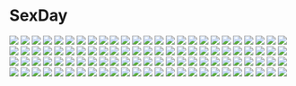 # SexDay
![](https://konachan.com/jpeg/79f8913f17eae1d452949ef87c6cb75c/Konachan.com%20-%20145172%20aqua_eyes%20aqua_hair%20hatsune_miku%20long_hair%20mino106%20pantyhose%20tie%20twintails%20vocaloid.jpg)
![](https://konachan.com/jpeg/edc70822b4b74547cf580735ef81ae86/Konachan.com%20-%20114828%20blue_eyes%20brown_hair%20game_cg%20koi_de_wa_naku%20makishima_yumi%20short_hair%20snow%20tomose_shunsaku.jpg)
![](https://konachan.com/image/78bdee85bdbc26b7aa1bec16b21ea6fb/Konachan.com%20-%2056623%20blue_hair%20blush%20bunnygirl%20dress%20fang%20long_hair%20moon%20night%20sky%20skyfish%20tsubasa_tamago.jpg)
![](https://konachan.com/jpeg/ceffc9fafae140a41e8051c311e3fcf3/Konachan.com%20-%20162836%20ass%20blonde_hair%20breasts%20cleavage%20dengeki_moeoh%20fairy%20original%20panties%20pointed_ears%20saeki_nao%20scan%20tagme%20underboob%20underwear%20wings.jpg)
![](https://konachan.com/image/397fc3d55590ac50c5cd2841ed76561a/Konachan.com%20-%20186200%20bow%20dress%20green_eyes%20green_hair%20hatsune_miku%20long_hair%20tasaka_shinnosuke%20twintails%20vocaloid.jpg)
![](https://konachan.com/image/a4a27da2c87b95bfb0c1e8a6383145b6/Konachan.com%20-%20154284%20nanfe%20original.jpg)
![](https://konachan.com/jpeg/f6889adcbad9be4ceb932961cb464bdf/Konachan.com%20-%20280887%20anus%20ass%20ass_grab%20blonde_hair%20breasts%20hachiyou%20long_hair%20nipples%20no_bra%20open_shirt%20pubic_hair%20pussy%20red_eyes%20ribbons%20thighhighs%20tie%20uncensored%20urine.jpg)
![](https://konachan.com/image/600aa89745b8fa133b7ca91e2d751d4c/Konachan.com%20-%2062875%20blush%20headphones%20music%20nitroplus%20sonico%20super_sonico.jpg)
![](https://konachan.com/image/28c1daecbfdad5c67c5375188994ea38/Konachan.com%20-%2081870%20akashiya_moka%20animal%20bat%20blue_hair%20cape%20hat%20kamoroosaazu%20kurono_kurumu%20nopan%20pink_hair%20sendo_yukari%20shuzen_kokoa%20thighhighs%20toujou_rubi%20white%20wink.jpg)
![](https://konachan.com/image/00a76e05ed6b237151d0fc8434dc6ae4/Konachan.com%20-%2017841%20mitarashi_anko%20naruto.jpg)
![](https://konachan.com/image/c3cc56c3fce19e041ec9e1e353df7cbb/Konachan.com%20-%20154409%20blonde_hair%20katana%20oda_nobuna%20oda_nobuna_no_yabou%20sword%20weapon.jpg)
![](https://konachan.com/jpeg/ec34caee54d35ff5b05637de1b32a8d9/Konachan.com%20-%20200987%20black_hair%20blue_eyes%20hentai_ouji_to_warawanai_neko%20kantoku%20long_hair%20ponytail%20school_uniform%20skirt%20socks%20tsutsukakushi_tsukushi.jpg)
![](https://konachan.com/image/f3f7511dc1a7662f37a351dda72b9ffd/Konachan.com%20-%20286895%20bicycle%20black_hair%20braids%20kasugano_sora%20kneehighs%20logo%20long_hair%20male%20pantyhose%20ponytail%20school_uniform%20short_hair%20skirt%20yorihime_nao%20yosuga_no_sora.jpg)
![](https://konachan.com/jpeg/386f1f2350336478b7489986e6e411ff/Konachan.com%20-%20157700%20blue_eyes%20dragon%20japanese_clothes%20katana%20original%20red_hair%20so-bin%20sword%20weapon.jpg)
![](https://konachan.com/image/d0538d92890299dc74af5a04766c7fa6/Konachan.com%20-%20142301%20apple%20apron%20blonde_hair%20bow%20doll%20dress%20food%20fruit%20gray_eyes%20hat%20hourai%20leaves%20long_hair%20short_hair%20skirt%20touhou%20umagenzin%20upskirt%20witch%20witch_hat.jpg)
![](https://konachan.com/jpeg/814c6c08fba78ee91c5fcb4ffc2f03de/Konachan.com%20-%20268173%20animal%20fox%20mikoko_%28mg2%29%20nobody%20pokemon%20signed%20vulpix%20waifu2x.jpg)
![](https://konachan.com/jpeg/4e1ba1de50947585f6ec12c88e217bc6/Konachan.com%20-%20294101%20ass%20black_hair%20blush%20breasts%20cum%20green_eyes%20mary_%28pokemon%29%20nude%20pokemon%20sex%20short_hair%20twintails%20uzuki_karasu.jpg)
![](https://konachan.com/image/fa3dc4531ff19e5f9c0085a62dfdc684/Konachan.com%20-%20155135%20blue_eyes%20hatsune_miku%20vocaloid%20zhang_xiao_bo.jpg)
![](https://konachan.com/image/fe5f712fdcd5940de78219d9b988d1a5/Konachan.com%20-%20125902%20ass%20blue_hair%20breasts%20choker%20christmas%20food%20harii%20nipples%20nude%20original%20pubic_hair.jpg)
![](https://konachan.com/image/054dc35f44907168ae842aec1cc0ae13/Konachan.com%20-%2087541%20amino%20aqua_hair%20bra%20hatsune_miku%20long_hair%20panties%20thighhighs%20twintails%20underwear%20undressing%20vocaloid.jpg)
![](https://konachan.com/image/b1437b4f57341a4cc6c0f1df12dea704/Konachan.com%20-%20260456%20anthropomorphism%20breasts%20candy%20chocolate%20glasses%20green_eyes%20green_hair%20long_hair%20male%20military%20open_shirt%20pantyhose%20twinameless%20uniform%20valentine.jpg)
![](https://konachan.com/image/a0c032cca83e90d489ce2a8fe248cba9/Konachan.com%20-%20277717%20bodysuit%20breasts%20cameltoe%20erect_nipples%20hat%20japanese_clothes%20navel%20pink_eyes%20pink_hair%20saigyouji_yuyuko%20short_hair%20touhou%20tsurara0128%20underboob.jpg)
![](https://konachan.com/jpeg/a82b42c5b5478116625abec5a056c1b3/Konachan.com%20-%20146454%20animal_ears%20blush%20collar%20crying%20fang%20red_eyes%20tears%20third-party_edit%20white%20white_hair.jpg)
![](https://konachan.com/image/8c7b9bfdfa8639b8362ae479d31943ad/Konachan.com%20-%20157121%20hatsune_miku%20mozukugumi%20vocaloid.jpg)
![](https://konachan.com/image/0f9d0e70cbe603f5bb8e6cde497e55bd/Konachan.com%20-%2019857%20fate_%28series%29%20fate_stay_night%20matou_sakura.jpg)
![](https://konachan.com/image/14d99bb1726b584f375ad353d924afce/Konachan.com%20-%20187544%20animal_ears%20blonde_hair%20boots%20bow%20dress%20gloves%20green_eyes%20hat%20headband%20hoshizora_rin%20koizumi_hanayo%20nishikino_maki%20purple_eyes%20red_hair%20soranagi%20wink.jpg)
![](https://konachan.com/image/08e8e51d8fed9340c03ae25ef5008a63/Konachan.com%20-%2064550%20animal%20ass%20bakemonogatari%20blush%20brown_eyes%20brown_hair%20hat%20monogatari_%28series%29%20sengoku_nadeko%20snake%20swimsuit%20thighhighs.jpg)
![](https://konachan.com/image/5c4e511d9fa09112b7fae3d6fb845463/Konachan.com%20-%20100323%20aqua_eyes%20aqua_hair%20blush%20hatsune_miku%20kadomaki_shinnosuke%20thighhighs%20twintails%20vocaloid.jpg)
![](https://konachan.com/jpeg/7dbebc8677b98349fb07581b43a76b74/Konachan.com%20-%20145524%20bed%20black_hair%20blush%20breast_grab%20breasts%20cameltoe%20fingering%20game_cg%20glasses%20hinasaki%20jirai_soft%20nipples%20panties%20pantyhose%20susonobe_nami%20underwear.jpg)
![](https://konachan.com/image/89dcc124438ce386f7a8ab3fb95f427b/Konachan.com%20-%2072303%20animal%20blonde_hair%20blue_eyes%20cat%20long_hair%20school_uniform%20seitokai_no_ichizon%20shiina_mafuyu.jpg)
![](https://konachan.com/jpeg/701ed73c5f43a04fac4585f767530d95/Konachan.com%20-%20167546%20cape%20cross%20dress%20gray_eyes%20judy6241%20pantyhose%20petals%20red_hair%20ruby_rose%20rwby%20scythe%20short_hair%20weapon.jpg)
![](https://konachan.com/jpeg/5a6d8f29bc155d7228fcd03026d14fd7/Konachan.com%20-%20231769%20animal_ears%20bikini%20blue_eyes%20breasts%20nipples%20pink_hair%20pussy%20sayori%20swimsuit%20tail%20third-party_edit%20twintails%20uncensored%20undressing%20wet%20white.jpg)
![](https://konachan.com/image/243676eb01b1e30b95a3fafd46bebd6d/Konachan.com%20-%20112775%20bibliotheca_mystica_de_dantalian%20book%20chain%20dalian%20dress%20long_hair%20paper.jpg)
![](https://konachan.com/image/7497ebf9cb8ce2afffd49027fbad5a8c/Konachan.com%20-%20153851%20blood%20blue_eyes%20brown_hair%20choker%20dress%20flowers%20garter%20gloves%20headdress%20katana%20original%20petals%20rose%20short_hair%20stockings%20sword%20weapon%20wedding.jpg)
![](https://konachan.com/jpeg/90d0bf65d9c9591a4ba88e23b06fadaf/Konachan.com%20-%20174399%20barefoot%20beach%20brown_eyes%20brown_hair%20clouds%20dress%20hat%20hataraku_maou-sama%21%20sasaki_chiho%20see_through%20short_hair%20sky%20summer%20summer_dress%20water.jpg)
![](https://konachan.com/image/97b35af550d1e23781e4c4485031fa6f/Konachan.com%20-%20111176%202girls%20ane_niku%20blue_eyes%20crossover%20dress%20flowers%20hanasaku_iroha%20honma_meiko%20japanese_clothes%20kimono%20long_hair%20matsumae_ohana.jpg)
![](https://konachan.com/jpeg/bf7cd223928cee705fa1d2156726c8a6/Konachan.com%20-%20293430%20breasts%20brown_hair%20censored%20cum%20fellatio%20game_cg%20green_eyes%20orc_soft%20paizuri%20shikijou_kyoudan%20sumeragi_kohaku%20yoshino_ayaka.jpg)
![](https://konachan.com/jpeg/ff92c160c552858aca57a7a27f98ecbf/Konachan.com%20-%20145077%20animal_ears%20blonde_hair%20blush%20bow%20favorite%20game_cg%20irotoridori_no_sekai%20long_hair%20nikaidou_shinku%20red_eyes%20shida_kazuhiro%20skirt%20stockings.jpg)
![](https://konachan.com/jpeg/43ffa1b31d08950f9f338e177642bcf5/Konachan.com%20-%20123606%20flowers%20himekaidou_hatate%20monochrome%20ryuu%20touhou%20twintails%20wings.jpg)
![](https://konachan.com/image/8644f4685a2f48514fcbea5b1ae3f120/Konachan.com%20-%20218851%20breasts%20cleavage%20dress%20group%20logo%20psychic_hearts%20thighhighs%20yuyumatsu.jpg)
![](https://konachan.com/image/cf8c6f75b1662bc20095fae8045dcb0e/Konachan.com%20-%20142178%20dress%20flowers%20long_hair%20munashichi%20original%20radu%20scenic%20staff%20wings.jpg)
![](https://konachan.com/jpeg/0e10e0aa6037cf18341978e41d300d8a/Konachan.com%20-%20157763%20brown_hair%20maydell%20original%20sleeping.jpg)
![](https://konachan.com/jpeg/92106cbaab558a674bac69fd23430be1/Konachan.com%20-%20257136%20ass%20christmas%20dress%20fang%20hat%20orange_hair%20original%20panties%20red_eyes%20santa_costume%20santa_hat%20striped_panties%20thighhighs%20tiffy%20tree%20underwear.jpg)
![](https://konachan.com/jpeg/755f91dd817a8ea366f9f8e0e6dddbd6/Konachan.com%20-%20210873%20bloomers%20blue_hair%20breasts%20fellatio%20game_cg%20gym_uniform%20happoubi_jin%20long_hair%20nipples%20omega_star%20penis%20ponytail%20uncensored%20yellow_eyes.jpg)
![](https://konachan.com/image/05f8ededd60f0335c7c636eeee7d046f/Konachan.com%20-%2019654%20fate_%28series%29%20fate_stay_night%20medea_%28fate%29%20pointed_ears.jpg)
![](https://konachan.com/jpeg/45d75482b0daa660781720b93dd857df/Konachan.com%20-%20220580%20clam_chowder%20loli%20nakazato_tomoyo%20suzuki_mei%20uzawara_spectrum%20yamabuki_miyuki%20yarai_meshia.jpg)
![](https://konachan.com/image/c35f7a945588f9c8dcd67e63cc02c43b/Konachan.com%20-%20134100%20akihira_fujinohara%20flandre_scarlet%20hat%20polychromatic%20red_eyes%20touhou%20vampire%20wings.jpg)
![](https://konachan.com/jpeg/353180b76f6fe1b92a9602a8a468caf8/Konachan.com%20-%20161692%20brown_eyes%20brown_hair%20clouds%20grass%20macnaut%20original%20scenic%20sky%20sunset.jpg)
![](https://konachan.com/jpeg/980bc66783fad72c07d3c1d7d6c20a79/Konachan.com%20-%20179489%20ass%20blush%20cameltoe%20momo_velia_deviluke%20nana_asta_deviluke%20pink_hair%20swimsuit%20tail%20to_love_ru%20torn_clothes%20transparent%20twintails%20yabuki_kentarou.jpg)
![](https://konachan.com/image/0ee4e18539c6b6c4b00d568a3e17998b/Konachan.com%20-%20273026%20aqua_eyes%20blonde_hair%20bow%20breasts%20cherry_blossoms%20flowers%20gigamessy%20long_hair%20navel%20nipples%20nude%20original%20ribbons%20weapon.jpg)
![](https://konachan.com/image/e954b1cbe478e6f6ff9be941fcc1b675/Konachan.com%20-%2017557%20allen_walker%20d.gray-man%20white.jpg)
![](https://konachan.com/jpeg/9001326a3847897253f5f0ae1c722f2c/Konachan.com%20-%20162291%20breasts%20cameltoe%20cleavage%20dengeki_hime%20long_hair%20mitha%20nanawind%20open_shirt%20ousaka_asuha%20panties%20panty_pull%20red_hair%20scan%20thighhighs%20underwear.jpg)
![](https://konachan.com/image/58d0b53b8f253da649fe4b8660fd2121/Konachan.com%20-%20206284%20bloomers%20blue_hair%20breasts%20fellatio%20game_cg%20gym_uniform%20happoubi_jin%20long_hair%20nipples%20omega_star%20penis%20ponytail%20sawatari_shizuku%20uncensored.jpg)
![](https://konachan.com/image/9fdc3e6ed87b4620614cee1f0e035f7f/Konachan.com%20-%2079970%20game_cg%20hinoue_itaru%20rewrite%20senri_akane.jpg)
![](https://konachan.com/jpeg/6ef300a1fdda0b483dc479d7e8f3f1e2/Konachan.com%20-%20242829%20atha%20breasts%20elbow_gloves%20fate_grand_order%20fate_%28series%29%20gloves%20mash_kyrielight%20navel%20pink_hair%20purple_eyes%20short_hair.jpg)
![](https://konachan.com/image/21fdbbdada6f715a17ed7f9b1c5937fc/Konachan.com%20-%20226581%20aqua_eyes%20black_hair%20breasts%20group%20long_hair%20male%20navel%20nipples%20nude%20pussy%20red_eyes%20red_hair%20scan%20short_hair%20towel%20uncensored%20wink%20wristwear.jpg)
![](https://konachan.com/image/a82f21e7b3babcb5015792acd9243c5e/Konachan.com%20-%2065292%20kamiya_tomoe%20panties%20red_eyes%20reiuji_utsuho%20thighhighs%20touhou%20underwear.jpg)
![](https://konachan.com/image/5c6a0a7a76d93722c2ee7926800fb3ea/Konachan.com%20-%2091237%20hatsune_miku%20vocaloid.jpg)
![](https://konachan.com/image/a0baa56f952d18a58b1bc251ff8e3c0e/Konachan.com%20-%20164130%20bakemonogatari%20monogatari_%28series%29%20nekomonogatari%20nisemonogatari%20oshino_shinobu.jpg)
![](https://konachan.com/image/9d93ebbb3c1d7f8672e9df166b2363b8/Konachan.com%20-%20186899%20boat%20japanese_clothes%20moon%20nomiya_%28no_38%29%20original%20stars%20teddy_bear%20water.jpg)
![](https://konachan.com/image/8289fa595218f07e4fc1a36405998699/Konachan.com%20-%20181168%20hatsune_miku%20hazfirst%20vocaloid.jpg)
![](https://konachan.com/image/aef0d751909a0e9186a6689c27075870/Konachan.com%20-%20289239%20amaimomo%20black_hair%20long_hair%20original%20school_uniform%20short_hair%20socks%20thighhighs%20twintails.jpg)
![](https://konachan.com/image/f05e8597ea11635e06be7b453b11791f/Konachan.com%20-%20164902%20animal%20blonde_hair%20butterfly%20dress%20kaime%20yoshino_ryou.jpg)
![](https://konachan.com/image/0d741868054d54f17b1c0ba696dc2d2a/Konachan.com%20-%2049276%20letty_whiterock%20touhou.jpg)
![](https://konachan.com/jpeg/e50d1154a914e7b3dd3f98a89859a6bc/Konachan.com%20-%20157779%20black_hair%20choker%20navel%20nipples%20panties%20red_eyes%20sasami-san%40ganbaranai%20short_hair%20thighhighs%20toisorahe%20topless%20underwear%20yagami_kagami.jpg)
![](https://konachan.com/image/32e3987288b32bbd270265a372b7a75c/Konachan.com%20-%20207803%20black_hair%20breasts%20bunnygirl%20cleavage%20collar%20dark_skin%20glasses%20headband%20long_hair%20original%20pack_er_5%20pantyhose%20ponytail%20red_eyes%20tail%20white%20wristwear.jpg)
![](https://konachan.com/jpeg/8b03e0be616ae8f101a9faa12facaea2/Konachan.com%20-%20306238%20kizuna_akari%20milkpanda%20voiceroid.jpg)
![](https://konachan.com/image/3dba81f82a12e0e05012dd511dd51e28/Konachan.com%20-%20115777%20bow%20panties%20red_eyes%20reiuji_utsuho%20taketora%20touhou%20underwear%20weapon%20wings.jpg)
![](https://konachan.com/jpeg/63fe1e3e872fe7988d4284104550f8ed/Konachan.com%20-%20186924%20atha%20black_eyes%20black_hair%20flowers%20long_hair%20original%20tree.jpg)
![](https://konachan.com/jpeg/014f189242a46364f4e3abddcab7aa13/Konachan.com%20-%2082277%20kagome%20minakami_yuki%20school_uniform%20shoujo_ai%20subarashiki_hibi%20tie%20wakatsuki_kagami.jpg)
![](https://konachan.com/jpeg/4a564c0b988f2d12b40f4e31d84f5da8/Konachan.com%20-%20175534%20arch_eterna%20blue_eyes%20blush%20breasts%20censored%20game_cg%20long_hair%20nipples%20no_bra%20panties%20penis%20pussy%20sex%20spread_legs%20tears%20thighhighs%20underwear.jpg)
![](https://konachan.com/jpeg/394fc6ece15e92c8b532ebc547cbda7f/Konachan.com%20-%20199293%20ass%20bikini%20blush%20brown_hair%20erect_nipples%20long_hair%20open_shirt%20original%20school_uniform%20swimsuit%20tomose_shunsaku%20underboob%20white.jpg)
![](https://konachan.com/jpeg/f8214e272ee808dd95be1b3b96beba15/Konachan.com%20-%20135722%20arishima_alice%20black_hair%20blush%20breasts%20censored%20cum%20cura%20game_cg%20lose%20monobeno%20nipples%20open_shirt%20penis%20pussy%20sex.jpg)
![](https://konachan.com/jpeg/156f880926f67437f8084728af80cabb/Konachan.com%20-%20287622%202girls%20aliasing%20blonde_hair%20brown_eyes%20brown_hair%20car%20green_eyes%20merunyaa%20navel%20short_hair%20shorts%20skirt%20sunglasses%20watermark%20wristwear.jpg)
![](https://konachan.com/jpeg/c6bb922ecb9fa4328bedb5ac6a7e9f1c/Konachan.com%20-%20295845%20aliasing%20animal%20autumn%20blonde_hair%20cat%20gomano_rio%20leaves%20long_hair%20original%20pantyhose%20scarf%20school_uniform%20skirt%20twintails.jpg)
![](https://konachan.com/image/0c360df950c7a537b9d29589bf4279a5/Konachan.com%20-%20157076%20black_hair%20blush%20bones%20long_hair%20nude%20onsen%20original%20skull%20water%20wet%20yellow_eyes.jpg)
![](https://konachan.com/image/047315067d6ba1b611067be5a979da7d/Konachan.com%20-%2020822%202girls%20bell%20blue_eyes%20blush%20breasts%20catgirl%20cleavage%20flowers%20gloves%20green_hair%20headdress%20navel%20nopan%20panties%20petals%20ribbons%20tail%20thighhighs%20underwear.jpg)
![](https://konachan.com/image/65b59bfd9d0a84fef7db55577f90f4fc/Konachan.com%20-%20128882%20aqua_eyes%20aqua_hair%20car%20crazypen%20drink%20hatsune_miku%20long_hair%20rainbow%20skirt%20takoluka%20thighhighs%20twintails%20vocaloid.jpg)
![](https://konachan.com/image/97e0c42efec2b02ff2b4e111ff05b036/Konachan.com%20-%20276967%20anus%20blush%20bondage%20censored%20christmas%20green_eyes%20long_hair%20pink_hair%20purple_eyes%20pussy%20red_eyes%20short_hair%20skirt%20sonico%20spread_legs%20thighhighs%20v-mag.jpg)
![](https://konachan.com/image/97f08b9f102680de9374378a8e614b23/Konachan.com%20-%20123072%20aircraft%20animal_ears%20boots%20bunny_ears%20bunnygirl%20gun%20mueojisan%20purple_hair%20red_eyes%20reisen_udongein_inaba%20scarf%20sky%20touhou%20weapon.jpg)
![](https://konachan.com/jpeg/c1f36cb8e53cb5d4a61aa8efb9cd216f/Konachan.com%20-%20136669%20dragon%20mizushirazu%20moon%20night%20original%20short_hair%20sleeping%20water%20white_hair%20wings.jpg)
![](https://konachan.com/jpeg/c75acb8656fff57d09638af43bf071ca/Konachan.com%20-%20240141%20bodysuit%20eva-02%20eyepatch%20mecha%20neon_genesis_evangelion%20orange_hair%20raikoart%20skintight%20soryu_asuka_langley%20watermark.jpg)
![](https://konachan.com/jpeg/01d88402e7563fd61446b9d00db06215/Konachan.com%20-%20273808%20animal_ears%20ass%20bunny_ears%20bunnygirl%20long_hair%20pantyhose%20purple_eyes%20purple_hair%20sakurajima_mai%20tagme_%28artist%29%20tail%20third-party_edit%20wristwear.jpg)
![](https://konachan.com/image/e5d30028c6ed4e498ef2ad0496ecbd72/Konachan.com%20-%20227535%20asama_tomo%20bicolored_eyes%20blue_hair%20bodysuit%20breast_hold%20breasts%20close%20collar%20gloves%20kyoukai_senjou_no_horizon%20long_hair%20nipples%20to_matto.jpg)
![](https://konachan.com/jpeg/dc9c27fae2f5e0db1de167382c9fa398/Konachan.com%20-%20145295%20bikini%20blue_eyes%20breasts%20dodge_maria%20game_cg%20headphones%20long_hair%20red_hair%20shimesaba_kohada%20swimsuit%20tentacles%20twintails%20underboob.jpg)
![](https://konachan.com/jpeg/eacb6161823dc3c7f84cba7b6eb2ea37/Konachan.com%20-%20272976%20ass%20bicolored_eyes%20blush%20dress%20elbow_gloves%20flowers%20garter_belt%20gloves%20iron_saga%20long_hair%20panties%20pink_hair%20thighhighs%20twintails%20underwear%20wings.jpg)
![](https://konachan.com/image/6f564019b3b54407bafa76f6397fc4d3/Konachan.com%20-%20281927%20bed%20black_hair%20blush%20breasts%20c.cu%20long_hair%20nipples%20nopan%20open_shirt%20original%20pink_eyes%20pubic_hair%20sex.jpg)
![](https://konachan.com/image/a981eab24c64a55e83cfacdd7612e711/Konachan.com%20-%20181111%20armor%20b.c.n.y.%20breasts%20chain%20cleavage%20crown%20fang%20headdress%20original%20pink_eyes%20pink_hair%20signed%20tattoo.jpg)
![](https://konachan.com/image/4e2ba7da832e6689afc89f342beab6f3/Konachan.com%20-%2092162%20hatsune_miku%20kagamine_rin%20megurine_luka%20vocaloid.jpg)
![](https://konachan.com/jpeg/4d2c38bb9f551083488563aa22ae7000/Konachan.com%20-%20166625%20blonde_hair%20bow%20game_cg%20hearts_%28company%29%20long_hair%20microphone%20natsume_eri%20purple_eyes%20ribbons%20school_uniform%20thighhighs%20tsuji_kokoro%20twintails.jpg)
![](https://konachan.com/image/8091fffbc26402981a29ca0b8d78da32/Konachan.com%20-%2015310%20angel%20shining_tears%20taka_tony%20wings%20xion.jpg)
![](https://konachan.com/image/5c3650fd61bab65573dea5413421491f/Konachan.com%20-%20174669%20mecha%20mobile_suit_gundam%20red_ace%20signed%20uniform.jpg)
![](https://konachan.com/image/1f898f2db5373466f451b9bf0e5ef3cd/Konachan.com%20-%20200793%20blonde_hair%20bow%20doll%20headband%20hk_%28zxd0554%29%20mage%20paper%20ribbons%20shanghai_doll%20short_hair%20spear%20thighhighs%20touhou%20weapon%20yellow_eyes%20zettai_ryouiki.jpg)
![](https://konachan.com/image/028c7a0f6d62721f5f5bcd29925fcefe/Konachan.com%20-%20294042%20black_eyes%20black_hair%20building%20japanese_clothes%20munakata_%28hisahige%29%20original%20short_hair.jpg)
![](https://konachan.com/image/8f47a1365165deb673ad3139a098e6f1/Konachan.com%20-%20120332%20hata_kenjirou%20hayate_no_gotoku%20katsura_hinagiku%20pajamas%20panties%20sleeping%20underwear.jpg)
![](https://konachan.com/jpeg/d0577fb65c040ad5085a6d292fceaa7c/Konachan.com%20-%20168738%20cinematograph%20eyepatch%20game_cg%20innocent_bullet%20long_hair%20miyasu_sanae%20oosaki_shinya%20white_hair%20yellow_eyes.jpg)
![](https://konachan.com/image/ce67ded5efd7b0b080c4cd3b4c0b38e6/Konachan.com%20-%2017229%20beatmania%20green_hair%20headphones%20hishimiya_tsugaru%20red_eyes%20tagme.jpg)
![](https://konachan.com/jpeg/fc13d1f92203daea78d5b7dd1f970b6c/Konachan.com%20-%20231311%20bai_yemeng%20bandage%20blood%20boots%20cropped%20cross%20gloves%20katana%20long_hair%20original%20ponytail%20red%20sword%20tian_ling_qian_ye%20weapon.jpg)
![](https://konachan.com/image/7692770b4595add584c25281805127af/Konachan.com%20-%20109461%20blood%20braids%20breasts%20cleavage%20karura%20long_hair%20monochrome%20red_eyes%20s_tanly%20utawarerumono.jpg)
![](https://konachan.com/image/248e266c269c9e0ff4c64c75ece542f5/Konachan.com%20-%2059136%20all_male%20ciel_phantomhive%20kuroshitsuji%20male%20sebastian_michaelis.jpg)
